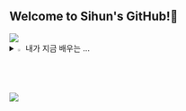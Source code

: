 ## Welcome to Sihun's GitHub!👋
<img src="https://capsule-render.vercel.app/api?type=waving&color=0000FF&height=150&section=header" />
<div align=center>
	
</div>
<details>
<!--내가 지금 배우는... -->
<summary>
  <img src="https://raw.githubusercontent.com/Tarikul-Islam-Anik/Animated-Fluent-Emojis/master/Emojis/Hand%20gestures/Eyes.png" alt="Eyes" width="2%" /> 내가 지금 배우는 ... 
</summary>
<br>
<img src="https://img.shields.io/badge/AWS-%23FF9900.svg?style=for-the-badge&logo=amazon-aws&logoColor=white"> <!--AWS-->
<img src="https://img.shields.io/badge/c++-%2300599C.svg?style=for-the-badge&logo=c%2B%2B&logoColor=white"> <!--C++-->
<img src="https://img.shields.io/badge/mysql-4479A1.svg?style=for-the-badge&logo=mysql&logoColor=white"> <!--MySql-->
<img src="https://img.shields.io/badge/html5-%23E34F26.svg?style=for-the-badge&logo=html5&logoColor=white"> <!--HTML5-->
<img src="https://img.shields.io/badge/java-%23ED8B00.svg?style=for-the-badge&logo=openjdk&logoColor=white"> <!--JAVA-->
<img src="https://img.shields.io/badge/javascript-%23323330.svg?style=for-the-badge&logo=javascript&logoColor=%23F7DF1E"> <!--JS-->
<img src="https://img.shields.io/badge/python-3670A0?style=for-the-badge&logo=python&logoColor=ffdd54"> <!--Python-->
</details>

<img src="https://capsule-render.vercel.app/api?type=waving&color=0000FF&height=150&section=footer" />
